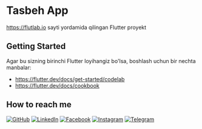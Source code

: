 # Tasbeh App

https://flutlab.io sayti yordamida qilingan Flutter proyekt

## Getting Started

Agar bu sizning birinchi Flutter loyihangiz bo'lsa, boshlash uchun bir nechta manbalar:

- https://flutter.dev/docs/get-started/codelab
- https://flutter.dev/docs/cookbook


## How to reach me
<a href="https://www.github.com/asilbek3450" target="_blank"><img src="https://img.shields.io/badge/-GitHub-181717?style=flat-square&logo=GitHub&logoColor=white" alt="GitHub"></a>
<a href="https://www.linkedin.com/in/asilbek-mirolimov-874a8921a/" target="_blank"><img src="https://img.shields.io/badge/-LinkedIn-0077B5?style=flat-square&logo=Linkedin&logoColor=white" alt="LinkedIn"></a>
<a href="https://www.facebook.com/asilbek.mirolimov.37/" target="_blank"><img src="https://img.shields.io/badge/-Facebook-1877F2?style=flat-square&logo=Facebook&logoColor=white" alt="Facebook"></a>
<a href="https://www.instagram.com/mirolimov.1/" target="_blank"><img src="https://img.shields.io/badge/-Instagram-E4405F?style=flat-square&logo=Instagram&logoColor=white" alt="Instagram"></a>
<a href="https://t.me/mirolimov_a" target="_blank"><img src="https://img.shields.io/badge/-Telegram-2CA5E0?style=flat-square&logo=Telegram&logoColor=white" alt="Telegram"></a>

